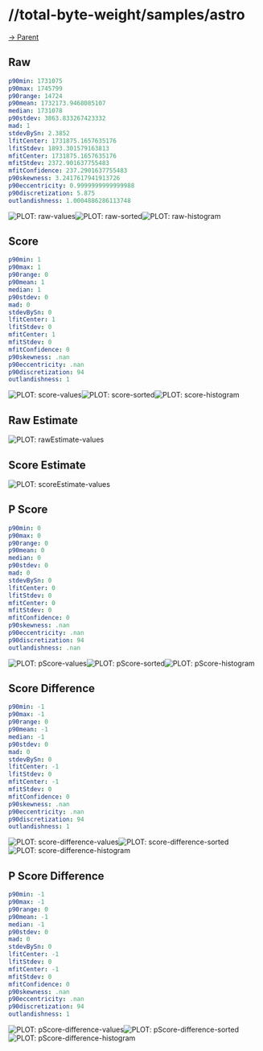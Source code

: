 
# //total-byte-weight/samples/astro

[→ Parent](../..)


## Raw


```yaml
p90min: 1731075
p90max: 1745799
p90range: 14724
p90mean: 1732173.9468085107
median: 1731078
p90stdev: 3863.833267423332
mad: 1
stdevBySn: 2.3852
lfitCenter: 1731875.1657635176
lfitStdev: 1893.301579163813
mfitCenter: 1731875.1657635176
mfitStdev: 2372.901637755483
mfitConfidence: 237.2901637755483
p90skewness: 3.2417617941913726
p90eccentricity: 0.9999999999999988
p90discretization: 5.875
outlandishness: 1.0004886286113748

```

![PLOT: raw-values](./raw/values.svg)![PLOT: raw-sorted](./raw/sorted.svg)![PLOT: raw-histogram](./raw/histogram.svg)
## Score


```yaml
p90min: 1
p90max: 1
p90range: 0
p90mean: 1
median: 1
p90stdev: 0
mad: 0
stdevBySn: 0
lfitCenter: 1
lfitStdev: 0
mfitCenter: 1
mfitStdev: 0
mfitConfidence: 0
p90skewness: .nan
p90eccentricity: .nan
p90discretization: 94
outlandishness: 1

```

![PLOT: score-values](./score/values.svg)![PLOT: score-sorted](./score/sorted.svg)![PLOT: score-histogram](./score/histogram.svg)
## Raw Estimate

![PLOT: rawEstimate-values](./rawEstimate/values.svg)
## Score Estimate

![PLOT: scoreEstimate-values](./scoreEstimate/values.svg)
## P Score


```yaml
p90min: 0
p90max: 0
p90range: 0
p90mean: 0
median: 0
p90stdev: 0
mad: 0
stdevBySn: 0
lfitCenter: 0
lfitStdev: 0
mfitCenter: 0
mfitStdev: 0
mfitConfidence: 0
p90skewness: .nan
p90eccentricity: .nan
p90discretization: 94
outlandishness: .nan

```

![PLOT: pScore-values](./pScore/values.svg)![PLOT: pScore-sorted](./pScore/sorted.svg)![PLOT: pScore-histogram](./pScore/histogram.svg)
## Score Difference


```yaml
p90min: -1
p90max: -1
p90range: 0
p90mean: -1
median: -1
p90stdev: 0
mad: 0
stdevBySn: 0
lfitCenter: -1
lfitStdev: 0
mfitCenter: -1
mfitStdev: 0
mfitConfidence: 0
p90skewness: .nan
p90eccentricity: .nan
p90discretization: 94
outlandishness: 1

```

![PLOT: score-difference-values](./score-difference/values.svg)![PLOT: score-difference-sorted](./score-difference/sorted.svg)![PLOT: score-difference-histogram](./score-difference/histogram.svg)
## P Score Difference


```yaml
p90min: -1
p90max: -1
p90range: 0
p90mean: -1
median: -1
p90stdev: 0
mad: 0
stdevBySn: 0
lfitCenter: -1
lfitStdev: 0
mfitCenter: -1
mfitStdev: 0
mfitConfidence: 0
p90skewness: .nan
p90eccentricity: .nan
p90discretization: 94
outlandishness: 1

```

![PLOT: pScore-difference-values](./pScore-difference/values.svg)![PLOT: pScore-difference-sorted](./pScore-difference/sorted.svg)![PLOT: pScore-difference-histogram](./pScore-difference/histogram.svg)